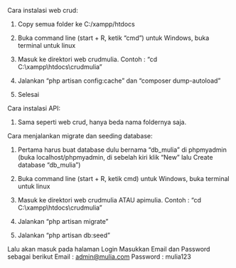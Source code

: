 Cara instalasi web crud:
1.	Copy semua folder ke C:/xampp/htdocs
2.	Buka command line (start + R, ketik “cmd”) untuk Windows, buka terminal untuk linux
3.	Masuk ke direktori web crudmulia. Contoh : “cd C:\xampp\htdocs\crudmulia”
 
4.	Jalankan “php artisan config:cache” dan “composer dump-autoload”
5.	Selesai

Cara instalasi API:
1.	Sama seperti web crud, hanya beda nama foldernya saja.	

Cara menjalankan migrate dan seeding database:
1.	Pertama harus buat database dulu bernama “db_mulia” di phpmyadmin (buka localhost/phpmyadmin, di sebelah kiri klik “New” lalu Create database “db_mulia”)
 
2.	Buka command line (start + R, ketik cmd) untuk Windows, buka terminal untuk linux
3.	Masuk ke direktori web crudmulia ATAU apimulia. Contoh : “cd C:\xampp\htdocs\crudmulia”
 
4.	Jalankan “php artisan migrate”
5.	Jalankan “php artisan db:seed”

Lalu akan masuk pada halaman Login
Masukkan Email dan Password sebagai berikut
Email : admin@mulia.com
Password : mulia123
